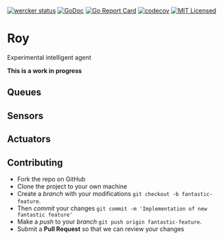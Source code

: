 [![wercker status](https://app.wercker.com/status/86bff4c527e70d8376b6e6ed708a059d/s/master "wercker status")](https://app.wercker.com/project/byKey/86bff4c527e70d8376b6e6ed708a059d)
[![GoDoc](https://godoc.org/github.com/nuveo/Roy?status.png)](https://godoc.org/github.com/nuveo/Roy)
[![Go Report Card](https://goreportcard.com/badge/github.com/nuveo/Roy)](https://goreportcard.com/report/github.com/nuveo/Roy)
[![codecov](https://codecov.io/gh/nuveo/Roy/branch/master/graph/badge.svg)](https://codecov.io/gh/nuveo/Roy)
[![MIT Licensed](https://img.shields.io/badge/license-MIT-green.svg)](https://tldrlegal.com/license/mit-license)


# Roy

Experimental intelligent agent

**This is a work in progress**

## Queues

## Sensors

## Actuators






## Contributing

- Fork the repo on GitHub
- Clone the project to your own machine
- Create a *branch* with your modifications `git checkout -b fantastic-feature`.
- Then _commit_ your changes `git commit -m 'Implementation of new fantastic feature'`
- Make a _push_ to your _branch_ `git push origin fantastic-feature`.
- Submit a **Pull Request** so that we can review your changes

